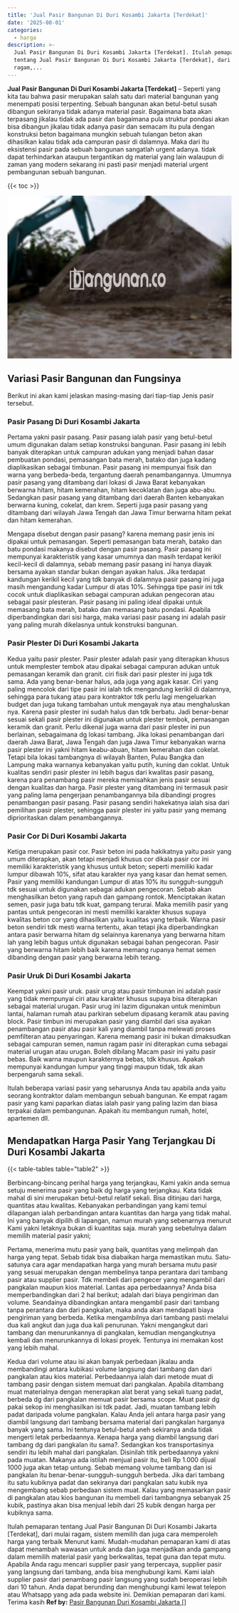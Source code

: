 ```yaml
---
title: 'Jual Pasir Bangunan Di Duri Kosambi Jakarta [Terdekat]'
date: '2025-08-01'
categories:
  - harga
description: >-
  Jual Pasir Bangunan Di Duri Kosambi Jakarta [Terdekat]. Itulah pemaparan
  tentang Jual Pasir Bangunan Di Duri Kosambi Jakarta [Terdekat], dari mulai
  ragam,...
---
```


**Jual Pasir Bangunan Di Duri Kosambi Jakarta \[Terdekat\]** – Seperti yang kita tau bahwa pasir merupakan salah satu dari material bangunan yang menempati posisi terpenting. Sebuah bangunan akan betul-betul susah dibangun sekiranya tidak adanya material pasir. Bagaimana bata akan terpasang jikalau tidak ada pasir dan bagaimana pula struktur pondasi akan bisa dibangun jikalau tidak adanya pasir dan semacam itu pula dengan konstruksi beton bagaimana mungkin sebuah tulangan beton akan dihasilkan kalau tidak ada campuran pasir di dalamnya. Maka dari itu eksistensi pasir pada sebuah bangunan sangatlah urgent adanya. tidak dapat terhindarkan ataupun tergantikan dg material yang lain walaupun di zaman yang modern sekarang ini pasti pasir menjadi material urgent pembangunan sebuah bangunan.

{{< toc >}}

![Jual Pasir Bangunan Di Duri Kosambi Jakarta [Terdekat]](/images/jual-pasir-bangunan-29.png)

## Variasi Pasir Bangunan dan Fungsinya

Berikut ini akan kami jelaskan masing-masing dari tiap-tiap Jenis pasir tersebut.

### Pasir Pasang Di Duri Kosambi Jakarta

Pertama yakni pasir pasang. Pasir pasang ialah pasir yang betul-betul umum digunakan dalam setiap konstruksi bangunan. Pasir pasang ini lebih banyak diterapkan untuk campuran adukan yang menjadi bahan dasar pembuatan pondasi, pemasangan bata merah, batako dan juga kadang diaplikasikan sebagai timbunan. Pasir pasang ini mempunyai fisik dan warna yang berbeda-beda, tergantung daerah penambangannya. Umumnya pasir pasang yang ditambang dari lokasi di Jawa Barat kebanyakan berwarna hitam, hitam kemerahan, hitam kecoklatan dan juga abu-abu. Sedangkan pasir pasang yang ditambang dari daerah Banten kebanyakan berwarna kuning, cokelat, dan krem. Seperti juga pasir pasang yang ditambang dari wilayah Jawa Tengah dan Jawa Timur berwarna hitam pekat dan hitam kemerahan.

Mengapa disebut dengan pasir pasang? karena memang pasir jenis ini dipakai untuk pemasangan. Seperti pemasangan bata merah, batako dan batu pondasi makanya disebut dengan pasir pasang. Pasir pasang ini mempunyai karakteristik yang kasar umumnya dan masih terdapat kerikil kecil-kecil di dalamnya, sebab memang pasir pasang ini hanya diayak bersama ayakan standar bukan dengan ayakan halus. Jika terdapat kandungan kerikil kecil yang tdk banyak di dalamnya pasir pasang ini juga masih mengandung kadar Lumpur di atas 10%. Sehingga tipe pasir ini tdk cocok untuk diaplikasikan sebagai campuran adukan pengecoran atau sebagai pasir plesteran. Pasir pasang ini paling ideal dipakai untuk memasang bata merah, batako dan memasang batu pondasi. Apabila diperbandingkan dari sisi harga, maka variasi pasir pasang ini adalah pasir yang paling murah dikelasnya untuk konstruksi bangunan.

### Pasir Plester Di Duri Kosambi Jakarta

Kedua yaitu pasir plester. Pasir plester adalah pasir yang diterapkan khusus untuk memplester tembok atau dipakai sebagai campuran adukan untuk pemasangan keramik dan granit. ciri fisik dari pasir plester ini juga tdk sama. Ada yang benar-benar halus, ada juga yang agak kasar. Ciri yang paling mencolok dari tipe pasir ini ialah tdk mengandung kerikil di dalamnya, sehingga para tukang atau para kontraktor tdk perlu lagi mengeluarkan budget dan juga tukang tambahan untuk mengayak nya atau menghaluskan nya. Karena pasir plester ini sudah halus dan tdk berbatu. Jadi benar-benar sesuai sekali pasir plester ini digunakan untuk plester tembok, pemasangan keramik dan granit. Perlu dikenal juga warna dari pasir plester ini pun berlainan, sebagaimana dg lokasi tambang. Jika lokasi penambangan dari daerah Jawa Barat, Jawa Tengah dan juga Jawa Timur kebanyakan warna pasir plester ini yakni hitam keabu-abuan, hitam kemerahan dan cokelat. Tetapi bila lokasi tambangnya di wilayah Banten, Pulau Bangka dan Lampung maka warnanya kebanyakan yaitu putih, kuning dan coklat. Untuk kualitas sendiri pasir plester ini lebih bagus dari kwalitas pasir pasang, karena para penambang pasir mereka memisahkan jenis pasir sesuai dengan kualitas dan harga. Pasir plester yang ditambang ini termasuk pasir yang paling lama pengerjaan penambangannya bila dibandingi progres penambangan pasir pasang. Pasir pasang sendiri hakekatnya ialah sisa dari pemilihan pasir plester, sehingga pasir plester ini yaitu pasir yang memang diprioritaskan dalam penambangannya.

### Pasir Cor Di Duri Kosambi Jakarta

Ketiga merupakan pasir cor. Pasir beton ini pada hakikatnya yaitu pasir yang umum diterapkan, akan tetapi menjadi khusus cor dikala pasir cor ini memiliki karakteristik yang khusus untuk beton; seperti memiliki kadar lumpur dibawah 10%, sifat atau karakter nya yang kasar dan hemat semen. Pasir yang memiliki kandungan Lumpur di atas 10% itu sungguh-sungguh tdk sesuai untuk digunakan sebagai adukan pengecoran. Sebab akan menghasilkan beton yang rapuh dan gampang rontok. Menciptakan ikatan semen, pasir juga batu tdk kuat, gampang terurai. Maka memilih pasir yang pantas untuk pengecoran ini mesti memiliki karakter khusus supaya kwalitas beton cor yang dihasilkan yaitu kualitas yang terbaik. Warna pasir beton sendiri tdk mesti warna tertentu, akan tetapi jika diperbandingkan antara pasir berwarna hitam dg selainnya karenanya yang berwarna hitam lah yang lebih bagus untuk digunakan sebagai bahan pengecoran. Pasir yang berwarna hitam lebih baik karena memang rupanya hemat semen dibanding dengan pasir yang berwarna lebih terang.

### Pasir Uruk Di Duri Kosambi Jakarta

Keempat yakni pasir uruk. pasir urug atau pasir timbunan ini adalah pasir yang tidak mempunyai ciri atau karakter khusus supaya bisa diterapkan sebagai material urugan. Pasir urug ini lazim digunakan untuk menimbun lantai, halaman rumah atau parkiran sebelum dipasang keramik atau paving block. Pasir timbun ini merupakan pasir yang diambil dari sisa ayakan penambangan pasir atau pasir kali yang diambil tanpa melewati proses pemfilteran atau penyaringan. Karena memang pasir ini bukan dimaksudkan sebagai campuran semen, namun ragam pasir ini diterapkan cuma sebagai material urugan atau urugan. Boleh dibilang Macam pasir ini yaitu pasir bebas. Baik warna maupun karakternya bebas, tdk khusus. Apakah mempunyai kandungan lumpur yang tinggi maupun tidak, tdk akan berpengaruh sama sekali.

Itulah beberapa variasi pasir yang seharusnya Anda tau apabila anda yaitu seorang kontraktor dalam membangun sebuah bangunan. Ke empat ragam pasir yang kami paparkan diatas ialah pasir yang paling lazim dan biasa terpakai dalam pembangunan. Apakah itu membangun rumah, hotel, apartemen dll.

## Mendapatkan Harga Pasir Yang Terjangkau Di Duri Kosambi Jakarta

{{< table-tables table="table2" >}}

Berbincang-bincang perihal harga yang terjangkau, Kami yakin anda semua setuju menerima pasir yang baik dg harga yang terjangkau. Kata tidak mahal di sini merupakan betul-betul relatif sekali. Bisa ditinjau dari harga, quantitas atau kwalitas. Kebanyakan perbandingan yang kami temui dilapangan ialah perbandingan antara kuantitas dan harga yang tidak mahal. Ini yang banyak dipilih di lapangan, namun murah yang sebenarnya menurut Kami yakni letaknya bukan di kuantitas saja. murah yang sebetulnya dalam memilih material pasir yakni;

Pertama, menerima mutu pasir yang baik, quantitas yang melimpah dan harga yang tepat. Sebab tidak bisa diabaikan harga memastikan mutu. Satu-satunya cara agar mendapatkan harga yang murah bersama mutu pasir yang sesuai merupakan dengan membelinya tanpa perantara dari tambang pasir atau supplier pasir. Tdk membeli dari pengecer yang mengambil dari pangkalan maupun kios material. Lantas apa perbedaannya? Anda bisa memperbandingkan dari 2 hal berikut; adalah dari biaya pengiriman dan volume. Seandainya dibandingkan antara mengambil pasir dari tambang tanpa perantara dan dari pangkalan, maka anda akan mendapati biaya pengiriman yang berbeda. Ketika mengambilnya dari tambang pasti melalui dua kali angkut dan juga dua kali penurunan. Yakni mengangkut dari tambang dan menurunkannya di pangkalan, kemudian mengangkutnya kembali dan menurunkannya di lokasi proyek. Tentunya ini memakan kost yang lebih mahal.

Kedua dari volume atau isi akan banyak perbedaan jikalau anda membandingi antara kubikasi volume langsung dari tambang dan dari pangkalan atau kios material. Perbedaannya ialah dari metode muat di tambang pasir dengan sistem memuat dari pangkalan. Apabila ditambang muat materialnya dengan menerapkan alat berat yang sekali tuang padat, berbeda dg dari pangkalan memuat pasir bersama scope. Muat pasir dg pakai sekop ini menghasilkan isi tdk padat. Jadi, muatan tambang lebih padat daripada volume pangkalan. Kalau Anda jeli antara harga pasir yang diambil langsung dari tambang bersama material dari pangkalan harganya banyak yang sama. Ini tentunya betul-betul aneh sekiranya anda tidak mengerti letak perbedaannya. Kenapa harga yang diambil langsung dari tambang dg dari pangkalan itu sama?. Sedangkan kos transportasinya sendiri itu lebih mahal dari pangkalan. Disinilah titik perbedaannya yakni pada muatan. Makanya ada istilah menjual pasir itu, beli Rp 1.000 dijual 1000 juga akan tetap untung. Sebab memang volume tambang dan isi pangkalan itu benar-benar-sungguh-sungguh berbeda. Jika dari tambang itu satu kubiknya padat dan sekiranya dari pangkalan satu kubik nya mengembang sebab perbedaan sistem muat. Kalau yang memasarkan pasir di pangkalan atau kios bangunan itu membeli dari tambangnya sebanyak 25 kubik, pastinya akan bisa menjual lebih dari 25 kubik dengan harga per kubiknya sama.

Itulah pemaparan tentang Jual Pasir Bangunan Di Duri Kosambi Jakarta \[Terdekat\], dari mulai ragam, sistem memilih dan juga cara memperoleh harga yang terbaik Menurut kami. Mudah-mudahan pemaparan kami di atas dapat menambah wawasan untuk anda dan juga menjadikan anda gampang dalam memilih material pasir yang berkwalitas, tepat guna dan tepat mutu. Apabila Anda ragu mencari supplier pasir yang terpercaya, supplier pasir yang langsung dari tambang, anda bisa menghubungi kami. Kami ialah supplier pasir dari penambang pasir langsung yang sudah beroperasi lebih dari 10 tahun. Anda dapat berunding dan menghubungi kami lewat telepon atau Whatsapp yang ada pada website ini. Demikian pemaparan dari kami. Terima kasih
**Ref by:** [Pasir Bangunan Duri Kosambi Jakarta []](https://id.wikipedia.org/wiki/Pasir)
